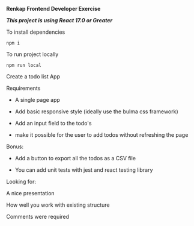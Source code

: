 __Renkap Frontend Developer Exercise__

___This project is using React 17.0 or Greater___

To install dependencies

```npm i```

To run project locally

``` npm run local ```

Create a todo list App

Requirements

* A single page app

* Add basic responsive style (ideally use the bulma css framework)

* Add an input field to the todo's

* make it possible for the user to add todos without refreshing the page

Bonus:

* Add a button to export all the todos as a CSV file

* You can add unit tests with jest and react testing library

Looking for:

A nice presentation

How well you work with existing structure

Comments were required
